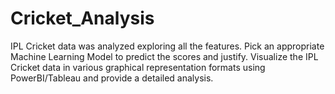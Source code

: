 # Cricket_Analysis
IPL Cricket data was analyzed exploring all the features. Pick an appropriate Machine Learning Model to predict the scores and justify. Visualize the IPL Cricket  data in various graphical representation formats using PowerBI/Tableau and provide a detailed analysis.
